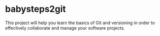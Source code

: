 # babysteps2git

This project will help you learn the basics of Git and versioning in order to effectively collaborate and manage your software projects.
